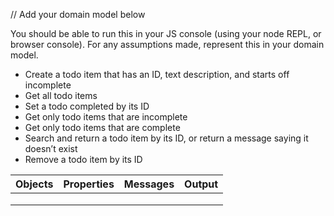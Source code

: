 // Add your domain model below

You should be able to run this in your JS console (using your node REPL, or browser console). For any assumptions made, represent this in your domain model.

- Create a todo item that has an ID, text description, and starts off incomplete
- Get all todo items
- Set a todo completed by its ID
- Get only todo items that are incomplete
- Get only todo items that are complete
- Search and return a todo item by its ID, or return a message saying it doesn’t exist
- Remove a todo item by its ID


| Objects | Properties | Messages | Output |
| :------ | :--------- | :------- | :----- |
|         |            |          |        |
|         |            |          |        |
|         |            |          |        |

